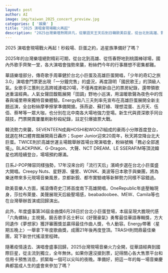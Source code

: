 ```yaml
---
layout: post
author: AI
image: img/taiwan_2025_concert_preview.jpg
categories: [ '娛樂' ]
title: "2025 演唱會現場戰火再起"
description: "2025台灣樂壇熱鬧非凡，從華語天王天后到日韓歐美巨星，從台北到高雄、野地到球場，巡演、搶票、回歸與首演、金曲獎盛事輪番上陣。各大歌手刷新票房紀錄，經典和新生代交鋒，全年無休的現場音樂盛宴等粉絲投入。追星族準備好為每一場音樂慶典尖叫，紀錄人生里程碑了嗎？"
---
```

2025 演唱會現場戰火再起！秒殺場、巨蛋之約，追星族準備好了嗎？

2025年的台灣樂壇絕對精彩可期，從台北到高雄、從恆春野地到桃園棒球場，國內外歌手齊聚一堂，各大演唱會強勢來襲，粉絲們今年的行事曆想不密集都難。

華語樂壇部分，傳奇歌手周華健於台北小巨蛋及高雄巨蛋開唱，「少年的奇幻之旅3.0」演唱會門票更出現「一分鐘完售」的盛況，再度證明「國民歌王」的頂級人氣。女歌手江蕙則北高跨城連唱20場，不僅再度刷新自己的票房紀錄，還帶領歌迷重溫經典。人氣女聲田馥甄展開「田調」野地小巡演，用溫暖歌聲為夜色中的恆春與埔里帶來獨特音樂體驗。Energy和八三夭則率先宣布在高雄巨蛋展開全新主題巡演，全台粉絲摩拳擦掌準備開搶。孫燕姿、蘇打綠、理想混蛋、五月天、伍佰、蔡琴等一眾大咖，也分別在北中南各大場地強力登場。新生代與資深歌手同台競技，門票開賣屢屢刷新秒殺紀錄，註定引爆搶票大戰。

韓流勢力來襲，SEVENTEEN成員HOSHI和WOOZI組成的豪雨小分隊首度登台，就選在林口體育館展開兩日轟炸；Super Junior迎來20周年，秋天將空降台北大巨蛋。TWICE則於高雄世運主場館舉辦首場台灣演唱會，粉絲號稱「務必全部進場」。BLACKPINK、G-Dragon、大聲、NCT DREAM、LE SSERAFIM等頂流韓星也將陸續登台，場場預約爆滿。

日系J-POP陣容同樣強勢，17年沒來台的「流行天后」濱崎步選在台北小巨蛋盛大開唱。Creepy Nuts、星野源、優里、WONK、美波等日本歌手與樂團，將為樂迷帶來多元現場音樂風景，京都新銳、都市實驗魂等新鮮勢力同樣不容錯過。

歐美音樂人方面，搖滾傳奇史汀將首度南下高雄開唱，OneRepublic年底壓軸現身，莎拉布萊曼、美聲展現天后級壓場感，beabadoobee、MEW、Camila等也在台灣舉辦首演或回歸演出。

此外，年度盛事第36屆金曲獎6月28日於台北小巨蛋登場，本屆呈現大膽現代感「六角螺絲」主視覺。饒舌歌手呂士軒以《好聲豪氣》勇奪最佳華語專輯獎，方大同遺作《夢想家》獲評審團獎並贏得最佳作曲人獎，令人動容。Energy帶著〈星期五晚上〉一舉拿下年度歌曲獎，成團21年後再度登頂。TRASH則問鼎最佳樂團，寫下新世代搖滾里程碑。

隨著疫情遠去、演唱會盛事回歸，2025台灣現場音樂火力全開，從華語經典到國際巨星，從主流到獨立，全年無休。如果你還沒搶到票，記得關心各大售票平台和信用卡預售消息，抓緊每一個可以尖叫的夜晚。準備好，把這一年的每一場音樂慶典都當成人生的盛會來參加了嗎？